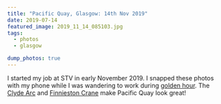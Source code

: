 ```yaml
---
title: "Pacific Quay, Glasgow: 14th Nov 2019"
date: 2019-07-14
featured_image: 2019_11_14_085103.jpg
tags:
  - photos
  - glasgow

dump_photos: true
---
```


I started my job at STV in early November 2019. I snapped these photos with my phone while I was wandering to work during [golden hour](https://en.wikipedia.org/wiki/Golden_hour_(photography)). The [Clyde Arc](https://en.wikipedia.org/wiki/Clyde_Arc) and [Finnieston Crane](https://en.wikipedia.org/wiki/Finnieston_Crane) make Pacific Quay look great!
